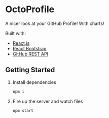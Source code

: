# OctoProfile

A nicer look at your GitHub Profile! With charts!

<!--
![demo](https://raw.githubusercontent.com/bchiang7/octoprofile/master/static/og.png) -->

Built with:

- [React.js](https://reactjs.org/)
- [React Bootstrap](https://react-bootstrap.netlify.app/)
- [GitHub REST API](https://docs.github.com/en/rest)

## Getting Started

1. Install dependencies

   ```bash
   npm i
   ```

2. Fire up the server and watch files

   ```bash
   npm start
   ```
